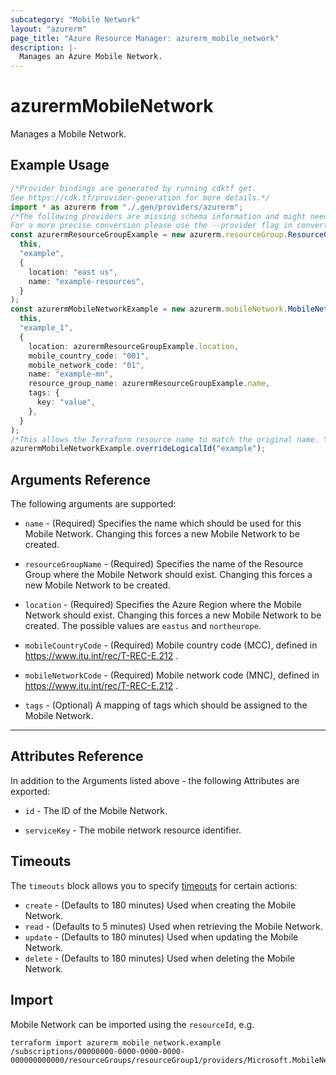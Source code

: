 ```yaml
---
subcategory: "Mobile Network"
layout: "azurerm"
page_title: "Azure Resource Manager: azurerm_mobile_network"
description: |-
  Manages an Azure Mobile Network.
---
```


# azurermMobileNetwork

Manages a Mobile Network.

## Example Usage

```typescript
/*Provider bindings are generated by running cdktf get.
See https://cdk.tf/provider-generation for more details.*/
import * as azurerm from "./.gen/providers/azurerm";
/*The following providers are missing schema information and might need manual adjustments to synthesize correctly: azurerm.
For a more precise conversion please use the --provider flag in convert.*/
const azurermResourceGroupExample = new azurerm.resourceGroup.ResourceGroup(
  this,
  "example",
  {
    location: "east us",
    name: "example-resources",
  }
);
const azurermMobileNetworkExample = new azurerm.mobileNetwork.MobileNetwork(
  this,
  "example_1",
  {
    location: azurermResourceGroupExample.location,
    mobile_country_code: "001",
    mobile_network_code: "01",
    name: "example-mn",
    resource_group_name: azurermResourceGroupExample.name,
    tags: {
      key: "value",
    },
  }
);
/*This allows the Terraform resource name to match the original name. You can remove the call if you don't need them to match.*/
azurermMobileNetworkExample.overrideLogicalId("example");

```

## Arguments Reference

The following arguments are supported:

*   `name` - (Required) Specifies the name which should be used for this Mobile Network. Changing this forces a new Mobile Network to be created.

*   `resourceGroupName` - (Required) Specifies the name of the Resource Group where the Mobile Network should exist. Changing this forces a new Mobile Network to be created.

*   `location` - (Required) Specifies the Azure Region where the Mobile Network should exist. Changing this forces a new Mobile Network to be created. The possible values are `eastus` and `northeurope`.

*   `mobileCountryCode` - (Required) Mobile country code (MCC), defined in https://www.itu.int/rec/T-REC-E.212 .

*   `mobileNetworkCode` - (Required) Mobile network code (MNC), defined in https://www.itu.int/rec/T-REC-E.212 .

*   `tags` - (Optional) A mapping of tags which should be assigned to the Mobile Network.

***

## Attributes Reference

In addition to the Arguments listed above - the following Attributes are exported:

*   `id` - The ID of the Mobile Network.

*   `serviceKey` - The mobile network resource identifier.

## Timeouts

The `timeouts` block allows you to specify [timeouts](https://www.terraform.io/docs/configuration/resources.html#timeouts) for certain actions:

* `create` - (Defaults to 180 minutes) Used when creating the Mobile Network.
* `read` - (Defaults to 5 minutes) Used when retrieving the Mobile Network.
* `update` - (Defaults to 180 minutes) Used when updating the Mobile Network.
* `delete` - (Defaults to 180 minutes) Used when deleting the Mobile Network.

## Import

Mobile Network can be imported using the `resourceId`, e.g.

```console
terraform import azurerm_mobile_network.example /subscriptions/00000000-0000-0000-0000-000000000000/resourceGroups/resourceGroup1/providers/Microsoft.MobileNetwork/mobileNetworks/mobileNetwork1
```

